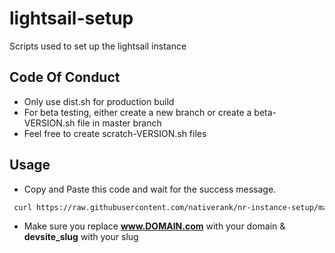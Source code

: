 # lightsail-setup
Scripts used to set up the lightsail instance

## Code Of Conduct

- Only use dist.sh for production build
- For beta testing, either create a new branch or create a beta-VERSION.sh file in master branch
- Feel free to create scratch-VERSION.sh files

## Usage

- Copy and Paste this code and wait for the success message.
```bash
 curl https://raw.githubusercontent.com/nativerank/nr-instance-setup/master/dist.sh | bash -s -- --dev-slug=devsite_slug --site-url=www.DOMAIN.com
```

- Make sure you replace **www.DOMAIN.com** with your domain &  **devsite_slug** with your slug

